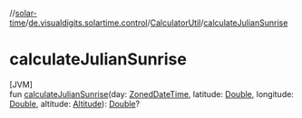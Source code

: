 //[solar-time](../../../index.md)/[de.visualdigits.solartime.control](../index.md)/[CalculatorUtil](index.md)/[calculateJulianSunrise](calculate-julian-sunrise.md)

# calculateJulianSunrise

[JVM]\
fun [calculateJulianSunrise](calculate-julian-sunrise.md)(day: [ZonedDateTime](https://docs.oracle.com/javase/8/docs/api/java/time/ZonedDateTime.html), latitude: [Double](https://kotlinlang.org/api/latest/jvm/stdlib/kotlin/-double/index.html), longitude: [Double](https://kotlinlang.org/api/latest/jvm/stdlib/kotlin/-double/index.html), altitude: [Altitude](../../de.visualdigits.solartime.entity/-altitude/index.md)): [Double](https://kotlinlang.org/api/latest/jvm/stdlib/kotlin/-double/index.html)?
